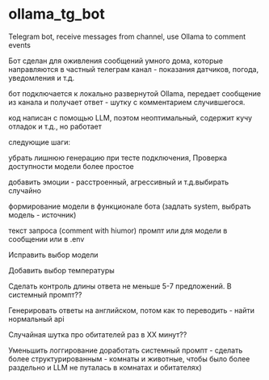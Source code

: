 # ollama_tg_bot
Telegram bot, receive messages from channel, use Ollama to comment events



Бот сделан для оживления сообщений умного дома, которые направляются в частный телеграм канал - показания датчиков, погода, уведомления и т.д.



бот подключается к локально развернутой Ollama,  передает сообщение из канала и получает ответ - шутку с комментарием случившегося.



код написан с помощью LLM, поэтом неоптимальный, содержит кучу отладок и т.д., но работает





следующие шаги:



убрать лишнюю генерацию при тесте подключения, Проверка доступности модели более простое



добавить эмоции - расстроенный, агрессивный и т.д.выбирать случайно



формирование модели в функционале бота (задлать system, выбрать модель - источник)



текст запроса (comment with hiumor) промпт или для модели в сообщении или в .env



Исправить выбор модели



Добавить выбор температуры



Сделать контроль длины ответа не меньше 5-7 предложений. В системный промпт??


Генерировать ответы на английском, потом как то переводить - найти нормальный api



Случайная шутка про обитателей раз в ХХ минут??



Уменьшить логгирование
доработать системный промпт - сделать более структурированным - комнаты и животные, чтобы было более раздельно и LLM не путалась в комнатах и обитателях)
